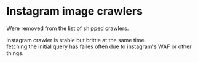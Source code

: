 # Instagram image crawlers

Were removed from the list of shipped crawlers.

Instagram crawler is stable but brittle at the same time.  
fetching the initial query has failes often due to instagram's WAF or other things.
